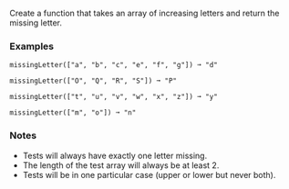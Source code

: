 Create a function that takes an array of increasing letters and return the missing letter.


### Examples ###
    missingLetter(["a", "b", "c", "e", "f", "g"]) ➞ "d"

    missingLetter(["O", "Q", "R", "S"]) ➞ "P"

    missingLetter(["t", "u", "v", "w", "x", "z"]) ➞ "y"

    missingLetter(["m", "o"]) ➞ "n"


### Notes ###
*   Tests will always have exactly one letter missing.
*   The length of the test array will always be at least 2.
*   Tests will be in one particular case (upper or lower but never both).